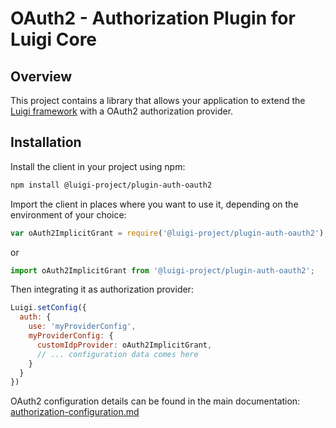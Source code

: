 # OAuth2 - Authorization Plugin for Luigi Core

## Overview

This project contains a library that allows your application to extend the [Luigi framework](https://github.com/SAP/luigi/tree/master/core) with a OAuth2 authorization provider.

## Installation

Install the client in your project using npm:
```bash
npm install @luigi-project/plugin-auth-oauth2
```

Import the client in places where you want to use it, depending on the environment of your choice:
```javascript
var oAuth2ImplicitGrant = require('@luigi-project/plugin-auth-oauth2');
```
or
```javascript
import oAuth2ImplicitGrant from '@luigi-project/plugin-auth-oauth2';
```

Then integrating it as authorization provider:
```javascript
Luigi.setConfig({
  auth: {
    use: 'myProviderConfig',
    myProviderConfig: {
      customIdpProvider: oAuth2ImplicitGrant,
      // ... configuration data comes here
    }
  }
})
```

OAuth2 configuration details can be found in the main documentation: [authorization-configuration.md](https://github.com/SAP/luigi/blob/master/docs/authorization-configuration.md#oauth2-implicit-grant-configuration)